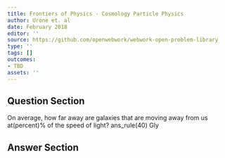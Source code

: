 ```yaml
---
title: Frontiers of Physics - Cosmology Particle Physics
author: Urone et. al
date: February 2018
editor: ''
source: https://github.com/openwebwork/webwork-open-problem-library
type: ''
tags: []
outcomes:
- TBD
assets: ''
---
```


## Question Section 

On average, how far away are galaxies that are moving away from us at(percent)% of the speed of light?
ans_rule(40) Gly



## Answer Section

